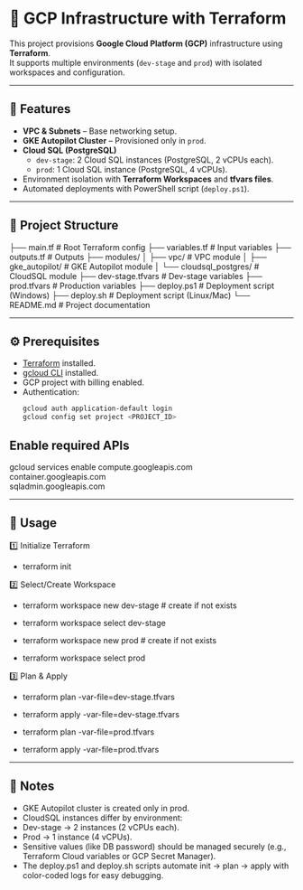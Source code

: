 # 🚀 GCP Infrastructure with Terraform

This project provisions **Google Cloud Platform (GCP)** infrastructure using **Terraform**.  
It supports multiple environments (`dev-stage` and `prod`) with isolated workspaces and configuration.

---

## 📌 Features
- **VPC & Subnets** – Base networking setup.
- **GKE Autopilot Cluster** – Provisioned only in `prod`.
- **Cloud SQL (PostgreSQL)**  
  - `dev-stage`: 2 Cloud SQL instances (PostgreSQL, 2 vCPUs each).  
  - `prod`: 1 Cloud SQL instance (PostgreSQL, 4 vCPUs).  
- Environment isolation with **Terraform Workspaces** and **tfvars files**.
- Automated deployments with PowerShell script (`deploy.ps1`).

---

## 📂 Project Structure
├── main.tf # Root Terraform config
├── variables.tf # Input variables
├── outputs.tf # Outputs
├── modules/
│ ├── vpc/ # VPC module
│ ├── gke_autopilot/ # GKE Autopilot module
│ └── cloudsql_postgres/ # CloudSQL module
├── dev-stage.tfvars # Dev-stage variables
├── prod.tfvars # Production variables
├── deploy.ps1 # Deployment script (Windows)
├── deploy.sh # Deployment script (Linux/Mac)
└── README.md # Project documentation

---

## ⚙️ Prerequisites
- [Terraform](https://developer.hashicorp.com/terraform/downloads) installed.
- [gcloud CLI](https://cloud.google.com/sdk/docs/install) installed.
- GCP project with billing enabled.
- Authentication:
  ```bash
  gcloud auth application-default login
  gcloud config set project <PROJECT_ID>

## Enable required APIs
gcloud services enable compute.googleapis.com \
    container.googleapis.com \
    sqladmin.googleapis.com
    
---

## 🚦 Usage
1️⃣ Initialize Terraform
- terraform init

2️⃣ Select/Create Workspace
- terraform workspace new dev-stage   # create if not exists
- terraform workspace select dev-stage

- terraform workspace new prod        # create if not exists
- terraform workspace select prod

3️⃣ Plan & Apply
- terraform plan -var-file=dev-stage.tfvars
- terraform apply -var-file=dev-stage.tfvars

- terraform plan -var-file=prod.tfvars
- terraform apply -var-file=prod.tfvars

---

## 📝 Notes

- GKE Autopilot cluster is created only in prod.
- CloudSQL instances differ by environment:
- Dev-stage → 2 instances (2 vCPUs each).
- Prod → 1 instance (4 vCPUs).
- Sensitive values (like DB password) should be managed securely (e.g., Terraform Cloud variables or GCP Secret Manager).
- The deploy.ps1 and deploy.sh scripts automate init → plan → apply with color-coded logs for easy debugging.
